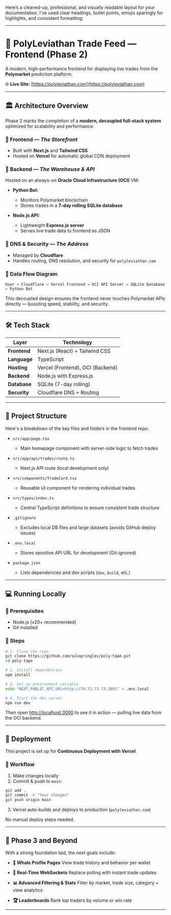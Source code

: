 Here’s a cleaned-up, professional, and visually readable layout for your documentation. I've used clear headings, bullet points, emojis sparingly for highlights, and consistent formatting:

---

# 🐳 PolyLeviathan Trade Feed — Frontend (Phase 2)

A modern, high-performance frontend for displaying live trades from the **Polymarket** prediction platform.

🌐 **Live Site:** [https://polyleviathan.com](https://polyleviathan.com)

---

## 🏛️ Architecture Overview

Phase 2 marks the completion of a **modern, decoupled full-stack system** optimized for scalability and performance.

### 🔹 Frontend — *The Storefront*

* Built with **Next.js** and **Tailwind CSS**
* Hosted on **Vercel** for automatic global CDN deployment

### 🔹 Backend — *The Warehouse & API*

Hosted on an always-on **Oracle Cloud Infrastructure (OCI)** VM:

* **Python Bot:**

  * Monitors Polymarket blockchain
  * Stores trades in a **7-day rolling SQLite database**
* **Node.js API:**

  * Lightweight **Express.js server**
  * Serves live trade data to frontend as JSON

### 🔹 DNS & Security — *The Address*

* Managed by **Cloudflare**
* Handles routing, DNS resolution, and security for `polyleviathan.com`

### 🔄 Data Flow Diagram

```
User → Cloudflare → Vercel Frontend → OCI API Server → SQLite Database ← Python Bot
```

This decoupled design ensures the frontend never touches Polymarket APIs directly — boosting speed, stability, and security.

---

## 🛠️ Tech Stack

| Layer        | Technology                       |
| ------------ | -------------------------------- |
| **Frontend** | Next.js (React) + Tailwind CSS   |
| **Language** | TypeScript                       |
| **Hosting**  | Vercel (Frontend), OCI (Backend) |
| **Backend**  | Node.js with Express.js          |
| **Database** | SQLite (7-day rolling)           |
| **Security** | Cloudflare DNS + Routing         |

---

## 📁 Project Structure

Here's a breakdown of the key files and folders in the frontend repo:

* `src/app/page.tsx`

  * Main homepage component with server-side logic to fetch trades

* `src/app/api/trades/route.ts`

  * Next.js API route (local development only)

* `src/components/TradeCard.tsx`

  * Reusable UI component for rendering individual trades

* `src/types/index.ts`

  * Central TypeScript definitions to ensure consistent trade structure

* `.gitignore`

  * Excludes local DB files and large datasets (avoids GitHub deploy issues)

* `.env.local`

  * Stores sensitive API URL for development (Git-ignored)

* `package.json`

  * Lists dependencies and dev scripts (`dev`, `build`, etc.)

---

## 💻 Running Locally

### 🧰 Prerequisites

* Node.js (v20+ recommended)
* Git installed

### 🧾 Steps

```bash
# 1. Clone the repo
git clone https://github.com/solopringles/poly-tape.git
cd poly-tape

# 2. Install dependencies
npm install

# 3. Set up environment variable
echo "NEXT_PUBLIC_API_URL=http://79.72.73.73:3001" > .env.local

# 4. Start the dev server
npm run dev
```

Then open [http://localhost:3000](http://localhost:3000) to see it in action — pulling live data from the OCI backend.

---

## 🚀 Deployment

This project is set up for **Continuous Deployment with Vercel**.

### 🔄 Workflow

1. Make changes locally
2. Commit & push to `main`:

```bash
git add .
git commit -m "Your changes"
git push origin main
```

3. Vercel auto-builds and deploys to production (`polyleviathan.com`)

No manual deploy steps needed.

---

## 🔮 Phase 3 and Beyond

With a strong foundation laid, the next goals include:

* **📄 Whale Profile Pages**
  View trade history and behavior per wallet

* **🔁 Real-Time WebSockets**
  Replace polling with instant trade updates

* **📊 Advanced Filtering & Stats**
  Filter by market, trade size, category + view analytics

* **🏆 Leaderboards**
  Rank top traders by volume or win rate

---

